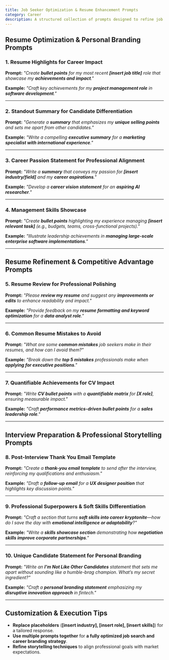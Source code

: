 ```yaml
---
title: Job Seeker Optimization & Resume Enhancement Prompts  
category: Career
description: A structured collection of prompts designed to refine job applications, highlight achievements, and enhance career storytelling for maximum impact.
---
```

## **Resume Optimization & Personal Branding Prompts**

### **1. Resume Highlights for Career Impact**

**Prompt:**
*"Create **bullet points** for my most recent **[insert job title]** role that showcase my **achievements and impact**."*

**Example:**
*"Craft key achievements for my **project management role** in **software development**."*

---

### **2. Standout Summary for Candidate Differentiation**

**Prompt:**
*"Generate a **summary** that emphasizes my **unique selling points** and sets me apart from other candidates."*

**Example:**
*"Write a compelling **executive summary** for a **marketing specialist with international experience**."*

---

### **3. Career Passion Statement for Professional Alignment**

**Prompt:**
*"Write a **summary** that conveys my passion for **[insert industry/field]** and my **career aspirations**."*

**Example:**
*"Develop a **career vision statement** for an **aspiring AI researcher**."*

---

### **4. Management Skills Showcase**

**Prompt:**
*"Create **bullet points** highlighting my experience managing **[insert relevant task]** (e.g., budgets, teams, cross-functional projects)."*

**Example:**
*"Illustrate leadership achievements in **managing large-scale enterprise software implementations**."*

---

## **Resume Refinement & Competitive Advantage Prompts**

### **5. Resume Review for Professional Polishing**

**Prompt:**
*"Please **review my resume** and suggest any **improvements or edits** to enhance readability and impact."*

**Example:**
*"Provide feedback on my **resume formatting and keyword optimization** for a **data analyst role**."*

---

### **6. Common Resume Mistakes to Avoid**

**Prompt:**
*"What are some **common mistakes** job seekers make in their resumes, and how can I avoid them?"*

**Example:**
*"Break down the **top 5 mistakes** professionals make when **applying for executive positions**."*

---

### **7. Quantifiable Achievements for CV Impact**

**Prompt:**
*"Write **CV bullet points** with a **quantifiable matrix** for **[X role]**, ensuring measurable impact."*

**Example:**
*"Craft **performance metrics-driven bullet points** for a **sales leadership role**."*

---

## **Interview Preparation & Professional Storytelling Prompts**

### **8. Post-Interview Thank You Email Template**

**Prompt:**
*"Create a **thank-you email template** to send after the interview, reinforcing my qualifications and enthusiasm."*

**Example:**
*"Draft a **follow-up email** for a **UX designer position** that highlights key discussion points."*

---

### **9. Professional Superpowers & Soft Skills Differentiation**

**Prompt:**
*"Craft a section that turns **soft skills into career kryptonite**—how do I save the day with **emotional intelligence or adaptability**?"*

**Example:**
*"Write a **skills showcase section** demonstrating how **negotiation skills improve corporate partnerships**."*

---

### **10. Unique Candidate Statement for Personal Branding**

**Prompt:**
*"Write an **I'm Not Like Other Candidates** statement that sets me apart without sounding like a humble-brag champion. What’s my secret ingredient?"*

**Example:**
*"Craft a **personal branding statement** emphasizing my **disruptive innovation approach** in fintech."*

---

## **Customization & Execution Tips**

- **Replace placeholders** (**[insert industry], [insert role], [insert skills]**) for a tailored response.
- **Use multiple prompts together** for **a fully optimized job search and career branding strategy**.
- **Refine storytelling techniques** to align professional goals with market expectations.
